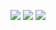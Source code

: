 ![](https://media.tenor.com/0XsDOR0-6yMAAAAi/gojo-satoru-satoru-gojo.gif)
![](https://media.tenor.com/PXupL3bOuSAAAAAM/gojo-satoru-hottie.gif)
![](https://media1.tenor.com/m/oPMg1HbQihoAAAAC/minecraft-memes.gif)
